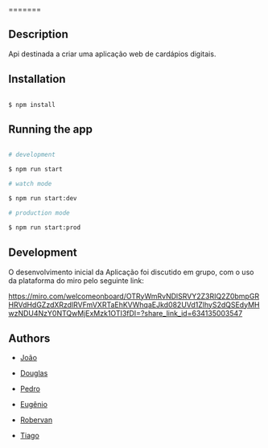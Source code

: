 =======

## Description

Api destinada a criar uma aplicação web de cardápios digitais.

## Installation

```

$ npm install

```

## Running the app

```bash

# development

$ npm run start

# watch mode

$ npm run start:dev

# production mode

$ npm run start:prod

```
## Development

O desenvolvimento inicial da Aplicação foi discutido em grupo, com o uso da plataforma do miro pelo seguinte link:

https://miro.com/welcomeonboard/OTRyWmRvNDlSRVY2Z3RIQ2Z0bmpGRHRVdHdGZzdXRzdlRVFmVXRTaEhKVWhqaEJkd082UVd1ZlhyS2dQSEdyMHwzNDU4NzY0NTQwMjExMzk1OTI3fDI=?share_link_id=634135003547

##  Authors

 - <a href="https://github.com/BragaJoao"> João <a/>

 - <a href="https://github.com/DouglasVolcato"> Douglas <a/>

 - <a href="https://github.com/lopesphls"> Pedro <a/>

 - <a href="https://github.com/nenooffice"> Eugênio <a/>

 - <a href="https://github.com/RobervanSouza"> Robervan <a/>

 - <a href="https://github.com/TiagoBonoraBraga"> Tiago <a/>
